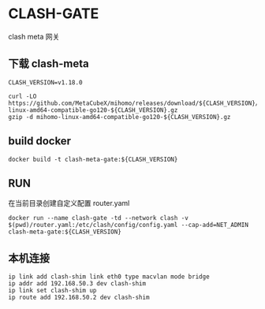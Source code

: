 # CLASH-GATE

clash meta 网关

## 下载 clash-meta
```
CLASH_VERSION=v1.18.0

curl -LO https://github.com/MetaCubeX/mihomo/releases/download/${CLASH_VERSION}/mihomo-linux-amd64-compatible-go120-${CLASH_VERSION}.gz
gzip -d mihomo-linux-amd64-compatible-go120-${CLASH_VERSION}.gz
```

## build docker
```
docker build -t clash-meta-gate:${CLASH_VERSION}
```

## RUN
在当前目录创建自定义配置 router.yaml

```
docker run --name clash-gate -td --network clash -v $(pwd)/router.yaml:/etc/clash/config/config.yaml --cap-add=NET_ADMIN clash-meta-gate:${CLASH_VERSION}
```

## 本机连接
```
ip link add clash-shim link eth0 type macvlan mode bridge
ip addr add 192.168.50.3 dev clash-shim
ip link set clash-shim up
ip route add 192.168.50.2 dev clash-shim
```